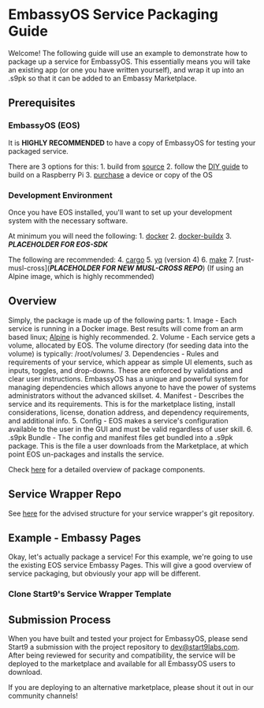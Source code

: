 # EmbassyOS Service Packaging Guide

Welcome!  The following guide will use an example to demonstrate how to package up a service for EmbassyOS.  This essentially means you will take an existing app (or one you have written yourself), and wrap it up into an .s9pk so that it can be added to an Embassy Marketplace.

## Prerequisites

### EmbassyOS (EOS)

It is **HIGHLY RECOMMENDED** to have a copy of EmbassyOS for testing your packaged service.  

There are 3 options for this:
    1. build from [source](https://github.com/Start9Labs/embassy-os/blob/master/BuildGuide.md)
    2. follow the [DIY guide](https://docs.start9.com/getting-started/diy.html#diy) to build on a Raspberry Pi
    3. [purchase](https://docs.start9.com/getting-started/purchasing.html#purchasing) a device or copy of the OS

### Development Environment

Once you have EOS installed, you'll want to set up your development system with the necessary software.

At minimum you will need the following:
    1. [docker](https://docs.docker.com/get-docker)
    2. [docker-buildx](https://docs.docker.com/buildx/working-with-buildx/)
    3. ***PLACEHOLDER FOR EOS-SDK***

The following are recommended:
    4. [cargo](https://doc.rust-lang.org/cargo/)
    5. [yq](https://mikefarah.gitbook.io/yq/) (version 4)
    6. [make](https://www.gnu.org/software/make/)
    7. [rust-musl-cross](***PLACEHOLDER FOR NEW MUSL-CROSS REPO***) (If using an Alpine image, which is highly recommended)

## Overview

Simply, the package is made up of the following parts:
    1. Image - Each service is running in a Docker image.  Best results will come from an arm based linux; [Alpine](https://www.alpinelinux.org/) is highly recommended.
    2. Volume - Each service gets a volume, allocated by EOS.  The volume directory (for seeding data into the volume) is typically: /root/volumes/<service-id>
    3. Dependencies - Rules and requirements of your service, which appear as simple UI elements, such as inputs, toggles, and drop-downs.  These are enforced by validations and clear user instructions.  EmbassyOS has a unique and powerful system for managing dependencies which allows anyone to have the power of systems administrators without the advanced skillset.
    4. Manifest - Describes the service and its requirements.  This is for the marketplace listing, install considerations, license, donation address, and dependency requirements, and additional info.
    5. Config - EOS makes a service's configuration available to the user in the GUI and must be valid regardless of user skill.
    6. .s9pk Bundle - The config and manifest files get bundled into a .s9pk package.  This is the file a user downloads from the Marketplace, at which point EOS un-packages and installs the service.

Check [here](https://docs.start9.com/contributing/services/overview.html) for a detailed overview of package components.

## Service Wrapper Repo

See [here](https://docs.start9.com/contributing/services/wrapper.html) for the advised structure for your service wrapper's git repository.

## Example - Embassy Pages

Okay, let's actually package a service!  For this example, we're going to use the existing EOS service Embassy Pages.  This will give a good overview of service packaging, but obviously your app will be different.

### Clone Start9's Service Wrapper Template



## Submission Process

When you have built and tested your project for EmbassyOS, please send Start9 a submission with the project repository to dev@start9labs.com. After being reviewed for security and compatibility, the service will be deployed to the marketplace and available for all EmbassyOS users to download.

If you are deploying to an alternative marketplace, please shout it out in our community channels!